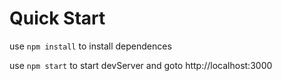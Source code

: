 # Quick Start

use `npm install` to install dependences

use `npm start` to start devServer and goto http://localhost:3000